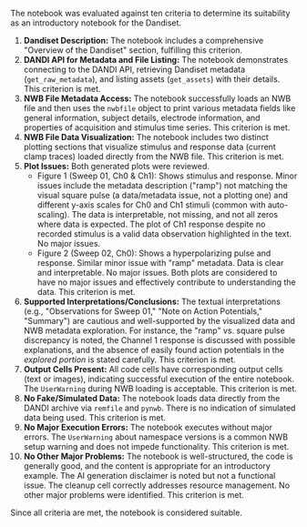 The notebook was evaluated against ten criteria to determine its suitability as an introductory notebook for the Dandiset.

1.  **Dandiset Description:** The notebook includes a comprehensive "Overview of the Dandiset" section, fulfilling this criterion.
2.  **DANDI API for Metadata and File Listing:** The notebook demonstrates connecting to the DANDI API, retrieving Dandiset metadata (`get_raw_metadata`), and listing assets (`get_assets`) with their details. This criterion is met.
3.  **NWB File Metadata Access:** The notebook successfully loads an NWB file and then uses the `nwbfile` object to print various metadata fields like general information, subject details, electrode information, and properties of acquisition and stimulus time series. This criterion is met.
4.  **NWB File Data Visualization:** The notebook includes two distinct plotting sections that visualize stimulus and response data (current clamp traces) loaded directly from the NWB file. This criterion is met.
5.  **Plot Issues:** Both generated plots were reviewed.
    *   Figure 1 (Sweep 01, Ch0 &amp; Ch1): Shows stimulus and response. Minor issues include the metadata description ("ramp") not matching the visual square pulse (a data/metadata issue, not a plotting one) and different y-axis scales for Ch0 and Ch1 stimuli (common with auto-scaling). The data is interpretable, not missing, and not all zeros where data is expected. The plot of Ch1 response despite no recorded stimulus is a valid data observation highlighted in the text. No major issues.
    *   Figure 2 (Sweep 02, Ch0): Shows a hyperpolarizing pulse and response. Similar minor issue with "ramp" metadata. Data is clear and interpretable. No major issues.
    Both plots are considered to have no major issues and effectively contribute to understanding the data. This criterion is met.
6.  **Supported Interpretations/Conclusions:** The textual interpretations (e.g., "Observations for Sweep 01," "Note on Action Potentials," "Summary") are cautious and well-supported by the visualized data and NWB metadata exploration. For instance, the "ramp" vs. square pulse discrepancy is noted, the Channel 1 response is discussed with possible explanations, and the absence of easily found action potentials in the *explored portion* is stated carefully. This criterion is met.
7.  **Output Cells Present:** All code cells have corresponding output cells (text or images), indicating successful execution of the entire notebook. The `UserWarning` during NWB loading is acceptable. This criterion is met.
8.  **No Fake/Simulated Data:** The notebook loads data directly from the DANDI archive via `remfile` and `pynwb`. There is no indication of simulated data being used. This criterion is met.
9.  **No Major Execution Errors:** The notebook executes without major errors. The `UserWarning` about namespace versions is a common NWB setup warning and does not impede functionality. This criterion is met.
10. **No Other Major Problems:** The notebook is well-structured, the code is generally good, and the content is appropriate for an introductory example. The AI generation disclaimer is noted but not a functional issue. The cleanup cell correctly addresses resource management. No other major problems were identified. This criterion is met.

Since all criteria are met, the notebook is considered suitable.